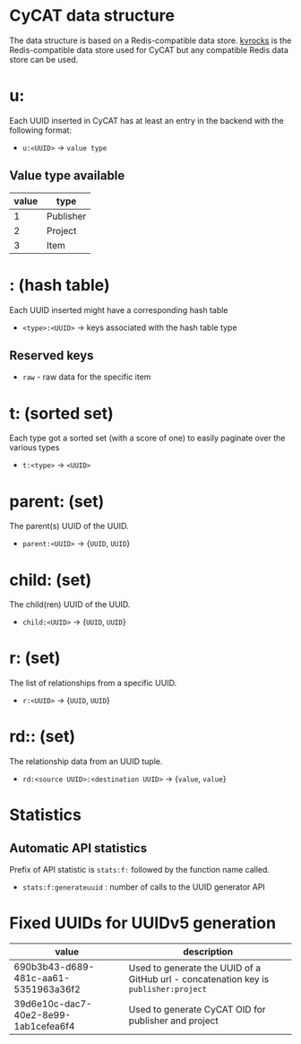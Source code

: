 # CyCAT data structure

The data structure is based on a Redis-compatible data store. [kvrocks](https://github.com/bitleak/kvrocks) is the Redis-compatible data store used for CyCAT
but any compatible Redis data store can be used.

# u:<UUID>

Each UUID inserted in CyCAT has at least an entry in the backend with the following format:

- `u:<UUID>` -> `value type`

## Value type available

|value|type|
|-----|-----------------------------------------|
| 1   | Publisher                               |
| 2   | Project                                 |
| 3   | Item                                    |

# <TYPE INT>:<UUID> (hash table)

Each UUID inserted might have a corresponding hash table

- `<type>:<UUID>` -> keys associated with the hash table type

## Reserved keys

- `raw` - raw data for the specific item

# t:<TYPE INT> (sorted set)

Each type got a sorted set (with a score of one) to easily paginate over the various types

- `t:<type>` -> `<UUID>`

# parent:<UUID> (set)

The parent(s) UUID of the UUID.

- `parent:<UUID>` -> {`UUID`, `UUID`}

# child:<UUID> (set)

The child(ren) UUID of the UUID.

- `child:<UUID>` -> {`UUID`, `UUID`}

# r:<UUID> (set)

The list of relationships from a specific UUID.

- `r:<UUID>` -> {`UUID`, `UUID`}

# rd:<UUID>:<UUID> (set)

The relationship data from an UUID tuple.

- `rd:<source UUID>:<destination UUID>` -> {`value`, `value`}

# Statistics

## Automatic API statistics

Prefix of API statistic is `stats:f:` followed by the function name called.

- `stats:f:generateuuid` : number of calls to the UUID generator API

# Fixed UUIDs for UUIDv5 generation

|value|description|
|-----|-----------|
|690b3b43-d689-481c-aa61-5351963a36f2|Used to generate the UUID of a GitHub url - concatenation key is `publisher:project`|
|39d6e10c-dac7-40e2-8e99-1ab1cefea6f4|Used to generate CyCAT OID for publisher and project|
